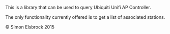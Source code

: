 This is a library that can be used to query Ubiquiti Unifi AP Controller.

The only functionality currently offered is to get a list of associated
stations.

© Simon Elsbrock 2015

